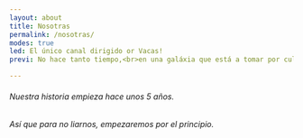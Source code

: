 ```yaml
---
layout: about
title: Nosotras
permalink: /nosotras/
modes: true
led: El único canal dirigido or Vacas!
previ: No hace tanto tiempo,<br>en una galáxia que está a tomar por culo de la de Star Wars...

---
```


###### Nuestra historia empieza hace unos 5 años.
###### Así que para no liarnos, empezaremos por el principio.



